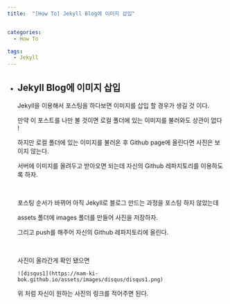 ```yaml
---
title:  "[How To] Jekyll Blog에 이미지 삽입"


categories:
  - How To

tags:
  - Jekyll
---
```


- ## Jekyll Blog에 이미지 삽입

  Jekyll을 이용해서 포스팅을 하다보면 이미지를 삽입 할 경우가 생길 것 이다.

  만약 이 포스트를 나만 볼 것이면 로컬 폴더에 있는 이미지를 불러와도 상관이 없다 !

  하지만 로컬 폴더에 있는 이미지를 불러온 후 Github page에 올린다면 사진은 보이지 않는다.

  서버에 이미지를 올려두고 받아오면 되는데 자신의 Github 레파지토리를 이용하도록 하자.

  <br>

  포스팅 순서가 바뀌어 아직 Jekyll로 블로그 만드는 과정을 포스팅 하지 않았는데

  assets 폴더에 images 폴더를 만들어 사진을 저장하자.

  그리고 push를 해주어 자신의 Github 레파지토리에 올린다.

  <br>

  사진이 올라간게 확인 됐으면

  `![disqus1](https://nam-ki-bok.github.io/assets/images/disqus/disqus1.png)`

  위 처럼 자신이 원하는 사진의 링크를 적어주면 된다.

